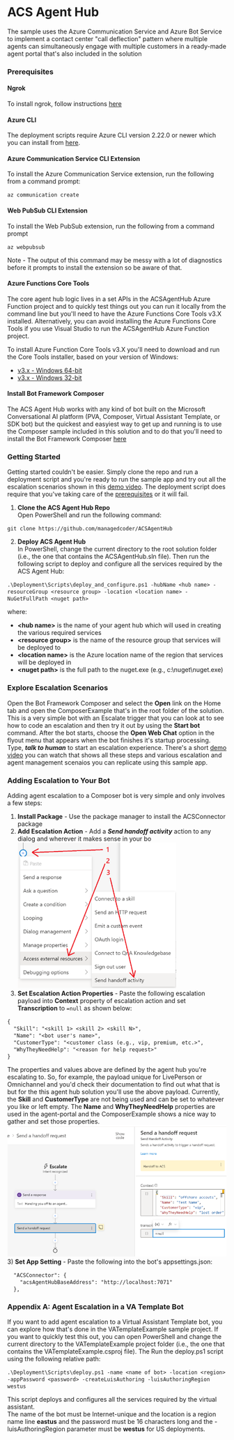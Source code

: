 # ACS Agent Hub
The sample uses the Azure Communication Service and Azure Bot Service to implement a
contact center "call deflection" pattern where multiple agents can simultaneously engage 
with multiple customers in a ready-made agent portal that's also included in the solution

### <a name="Prerequisites"></a>Prerequisites

#### Ngrok
To install ngrok, follow instructions [here](https://ngrok.com/download)

#### Azure CLI
The deployment scripts require Azure CLI version 2.22.0 or newer which you can install from [here](
https://docs.microsoft.com/en-us/cli/azure/install-azure-cli-windows?tabs=azure-cli).

#### Azure Communication Service CLI Extension

To install the Azure Communication Service extension, run the following from a command prompt:
```
az communication create
```
#### Web PubSub CLI Extension
To install the Web PubSub extension, run the following from a command prompt
```
az webpubsub
```
Note - The output of this command may be messy with a lot of diagnostics before it prompts to
install the extension so be aware of that.

#### Azure Functions Core Tools
The core agent hub logic lives in a set APIs in the ACSAgentHub Azure Function project and to quickly
test things out you can run it locally from the command line but you'll need to have the Azure 
Functions Core Tools v3.X installed.  Alternatively, you can avoid installing the Azure Functions Core
Tools if you use Visual Studio to run the ACSAgentHub Azure Function project.

To install Azure Function Core Tools v3.X you'll need to download and run the Core Tools installer, based on your version of Windows:

* [v3.x - Windows 64-bit](https://go.microsoft.com/fwlink/?linkid=2135274)
* [v3.x - Windows 32-bit](https://go.microsoft.com/fwlink/?linkid=2135275)

#### Install Bot Framework Composer
The ACS Agent Hub works with any kind of bot built on the Microsoft Conversational AI platform (PVA, Composer, 
Virtual Assistant Template, or SDK bot) but the quickest and easyiest way to get up and running is to use the
Composer sample included in this solution and to do that you'll need to install the Bot Framework Composer
[here](https://docs.microsoft.com/en-us/composer/install-composer?tabs=windows)

### <a name="GettingStarted"></a>Getting Started

Getting started couldn't be easier.  Simply clone the repo and run a deployment script and you're ready
to run the sample app and try out all the escalation scenarios shown in this [demo video](http://add-demo-here).
The deployment script does require that you've taking care of the [prerequisites](#Prerequisites) or it will fail.

1) **Clone the ACS Agent Hub Repo**  
Open PowerShell and run the following command:
```
git clone https://github.com/managedcoder/ACSAgentHub
```
2) **Deploy ACS Agent Hub**  
In PowerShell, change the current directory to the root solution folder (i.e., the one
that contains the ACSAgentHub.sln file). Then run the following script to deploy and
configure all the services required by the ACS Agent Hub:
```
.\Deployment\Scripts\deploy_and_configure.ps1 -hubName <hub name> -resourceGroup <resource group> -location <location name> -NuGetFullPath <nuget path>
```
where:
- **\<hub name>** is the name of your agent hub which will used in creating the various
required services
- **\<resource group>** is the name of the resource group that services will be deployed to
- **\<location name>** is the Azure location name of the region that services will be deployed in
- **\<nuget path>** is the full path to the nuget.exe (e.g., c:\nuget\nuget.exe)

### <a name="ExploreEscalationScenarios"></a>Explore Escalation Scenarios
Open the Bot Framework Composer and select the **Open** link on the Home tab and open the ComposerExample that's in
the root folder of the solution. This is a very simple bot with an Escalate trigger that you can look at to see how
to code an escalation and then try it out by using the **Start bot** command.  After the bot starts, choose the
**Open Web Chat** option in the flyout menu that appears when the bot finishes it's startup processing.  Type, _**talk
to human**_ to start an escalation experience.  There's a short [demo video](http://add-demo-here) you can watch that
shows all these steps and various escalation and agent management scenaios you can replicate using this sample app.

### <a name="AddingEscalationToYourBot"></a>Adding Escalation to Your Bot
Adding agent escalation to a Composer bot is very simple and only involves a few steps:
1) **Install Package** - Use the package manager to install the ACSConnector package
2) **Add Escalation Action** - Add a _**Send handoff activity**_ action to any dialog and wherever it makes sense in your bo<br> 
![High-level Subsystem Overview](doc/EscalateAction.png)
3) **Set Escalation Action Properties** - Paste the following escalation payload into **Context** property of escalation action and set **Transcription**
to ```=null``` as shown below: <br>
```
{
  "Skill": "<skill 1> <skill 2> <skill N>",
  "Name": "<bot user's name>",
  "CustomerType": "<customer class (e.g., vip, premium, etc.>",
  "WhyTheyNeedHelp": "<reason for help request>"
}
```
The properties and values above are defined by the agent hub you're escalating to.  So, for example, the payload
unique for LivePerson or Omnichannel and you'd check their documentation to find out what that is but for
the this agent hub solution you'll use the above payload.  Currently, the **Skill** and **CustomerType** are not
being used and can be set to whatever you like or left empty.  The **Name** and **WhyTheyNeedHelp** properties
are used in the agent-portal and the ComposerExample shows a nice way to gather and set those properties.<br>
![High-level Subsystem Overview](doc/EscalationProperties.png)
3) **Set App Setting** - Paste the following into the bot's appsettings.json:<br>
```
  "ACSConnector": {
    "acsAgentHubBaseAddress": "http://localhost:7071"
  },
```

### <a name="AddingAgentEscalationToNewOrExistingBot"></a>Appendix A: Agent Escalation in a VA Template Bot
If you want to add agent escalation to a Virtual Assistant Template bot, you can explore
how that's done in the VATemplateExample sample project.  If you want to quickly test this
out, you can open PowerShell and change the current directory to the VATemplateExample 
project folder (i.e., the one that contains the VATemplateExample.csproj file).  The Run
the deploy.ps1 script using the following relative path:
```
.\Deployment\Scripts\deploy.ps1 -name <name of bot> -location <region> -appPassword <password> -createLuisAuthoring -luisAuthoringRegion westus
```
This script deploys and configures all the services required by the virtual assistant.  
The name of the bot must be Internet-unique and the location is a region name 
line **eastus** and the password must be 16 characters long and the -luisAuthoringRegion
parameter must be **westus** for US deployments.